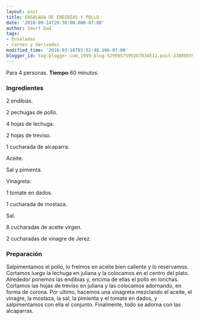 ```yaml
---
layout: post
title: ENSALADA DE ENDIBIAS Y POLLO
date: '2010-09-14T20:30:00.000-07:00'
author: Smurf Dad
tags:
- Ensaladas
- Carnes y derivados
modified_time: '2016-03-16T01:52:48.166-07:00'
blogger_id: tag:blogger.com,1999:blog-5299957599287034512.post-330805597150588376
---
```


Para 4 personas.
<b>Tiempo</b> 60 minutos.

<h3>Ingredientes</h3>

2 endibias.

2 pechugas de pollo.

4 hojas de lechuga.

2 hojas de treviso.

1 cucharada de alcaparra.

Aceite.

Sal y pimienta.

Vinagreta:

1 tomate en dados.

1 cucharada de mostaza.

Sal.

8 cucharadas de aceite virgen.

2 cucharadas de vinagre de Jerez.

<h3>Preparación</h3>

Salpimentamos el pollo, lo freímos en aceite bien caliente y lo reservamos. Cortamos luego la lechuga en juliana y la colocamos en el centro del plato. Alrededor ponemos las endibias y, encima de ellas el pollo en lonchas. Cortamos las hojas de treviso en juliana y las colocamos adornando, en forma de corona. Por ultimo, hacemos una vinagreta mezclando el aceite, el vinagre, la mostaza, la sal, la pimienta y el tomate en dados, y salpimentamos con ella el conjunto. Finalmente, todo se adorna con las alcaparras.

